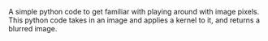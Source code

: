 A simple python code to get familiar with playing around with image pixels. This python code takes in an image and applies a kernel to it, and returns a blurred image.